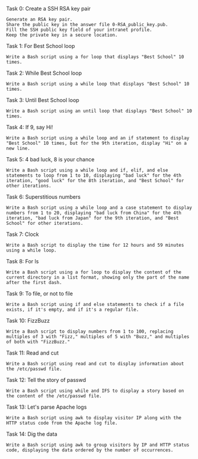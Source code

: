 Task 0: Create a SSH RSA key pair

    Generate an RSA key pair.
    Share the public key in the answer file 0-RSA_public_key.pub.
    Fill the SSH public key field of your intranet profile.
    Keep the private key in a secure location.

Task 1: For Best School loop

    Write a Bash script using a for loop that displays "Best School" 10 times.

Task 2: While Best School loop

    Write a Bash script using a while loop that displays "Best School" 10 times.

Task 3: Until Best School loop

    Write a Bash script using an until loop that displays "Best School" 10 times.

Task 4: If 9, say Hi!

    Write a Bash script using a while loop and an if statement to display "Best School" 10 times, but for the 9th iteration, display "Hi" on a new line.

Task 5: 4 bad luck, 8 is your chance

    Write a Bash script using a while loop and if, elif, and else statements to loop from 1 to 10, displaying "bad luck" for the 4th iteration, "good luck" for the 8th iteration, and "Best School" for other iterations.

Task 6: Superstitious numbers

    Write a Bash script using a while loop and a case statement to display numbers from 1 to 20, displaying "bad luck from China" for the 4th iteration, "bad luck from Japan" for the 9th iteration, and "Best School" for other iterations.

Task 7: Clock

    Write a Bash script to display the time for 12 hours and 59 minutes using a while loop.

Task 8: For ls

    Write a Bash script using a for loop to display the content of the current directory in a list format, showing only the part of the name after the first dash.

Task 9: To file, or not to file

    Write a Bash script using if and else statements to check if a file exists, if it's empty, and if it's a regular file.

Task 10: FizzBuzz

    Write a Bash script to display numbers from 1 to 100, replacing multiples of 3 with "Fizz," multiples of 5 with "Buzz," and multiples of both with "FizzBuzz."

Task 11: Read and cut

    Write a Bash script using read and cut to display information about the /etc/passwd file.

Task 12: Tell the story of passwd

    Write a Bash script using while and IFS to display a story based on the content of the /etc/passwd file.

Task 13: Let's parse Apache logs

    Write a Bash script using awk to display visitor IP along with the HTTP status code from the Apache log file.

Task 14: Dig the data

    Write a Bash script using awk to group visitors by IP and HTTP status code, displaying the data ordered by the number of occurrences.
